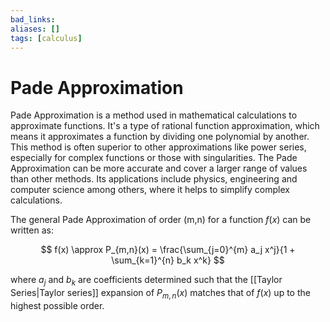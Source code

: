 ```yaml
---
bad_links: 
aliases: []
tags: [calculus]
---
```

# Pade Approximation

Pade Approximation is a method used in mathematical calculations to approximate functions. It's a type of rational function approximation, which means it approximates a function by dividing one polynomial by another. This method is often superior to other approximations like power series, especially for complex functions or those with singularities. The Pade Approximation can be more accurate and cover a larger range of values than other methods. Its applications include physics, engineering and computer science among others, where it helps to simplify complex calculations.

The general Pade Approximation of order (m,n) for a function $f(x)$ can be written as:

$$
f(x) \approx P_{m,n}(x) = \frac{\sum_{j=0}^{m} a_j x^j}{1 + \sum_{k=1}^{n} b_k x^k}
$$

where $a_j$ and $b_k$ are coefficients determined such that the [[Taylor Series|Taylor series]] expansion of $P_{m,n}(x)$ matches that of $f(x)$ up to the highest possible order.


